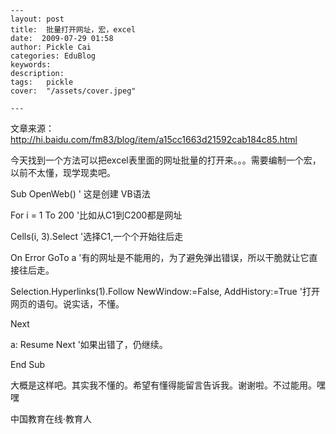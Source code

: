 
    ---
    layout: post  
    title:  批量打开网址，宏，excel  
    date:  2009-07-29 01:58  
    author: Pickle Cai  
    categories: EduBlog  
    keywords: 
    description:   
    tags:	pickle   
    cover:  "/assets/cover.jpeg"  

    ---  
    
文章来源：http://hi.baidu.com/fm83/blog/item/a15cc1663d21592cab184c85.html





今天找到一个方法可以把excel表里面的网址批量的打开来。。。需要编制一个宏，以前不太懂，现学现卖吧。



Sub OpenWeb() ' 这是创建 VB语法

For i = 1 To 200   '比如从C1到C200都是网址

Cells(i, 3).Select '选择C1,一个个开始往后走

On Error GoTo a '有的网址是不能用的，为了避免弹出错误，所以干脆就让它直接往后走。

Selection.Hyperlinks(1).Follow NewWindow:=False, AddHistory:=True '打开网页的语句。说实话，不懂。

Next 

a: Resume Next '如果出错了，仍继续。

End Sub

大概是这样吧。其实我不懂的。希望有懂得能留言告诉我。谢谢啦。不过能用。嘿嘿





		    
 中国教育在线·教育人

